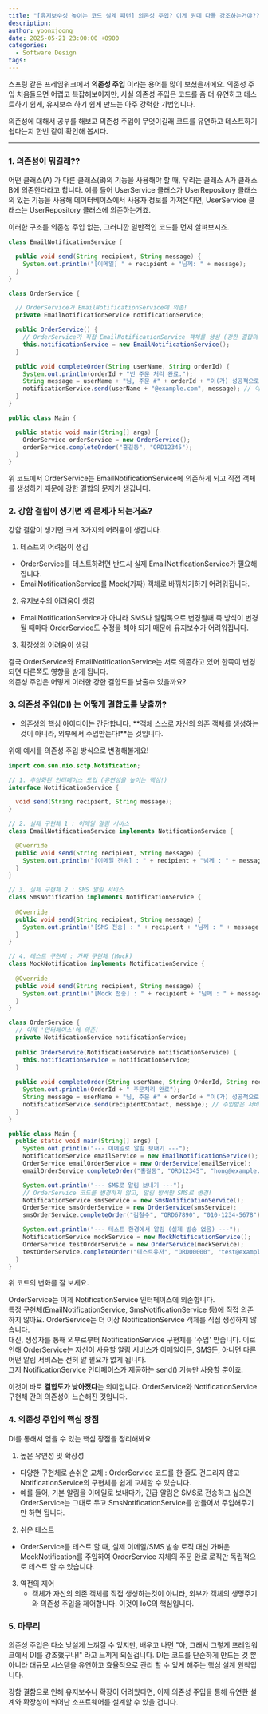 ```yaml
---
title: "[유지보수성 높이는 코드 설계 패턴] 의존성 주입? 이게 뭔데 다들 강조하는거야??"
description:
author: yoonxjoong
date: 2025-05-21 23:00:00 +0900
categories:
  - Software Design
tags:
---
```


스프링 같은 프레임워크에서 **의존성 주입** 이라는 용어를 많이 보셨을꺼에요. 의존성 주입 처음들으면 어렵고 복잡해보이지만,
사실 의존성 주입은 코드를 좀 더 유연하고 테스트하기 쉽게, 유지보수 하기 쉽게 만드는 아주 강력한 기법입니다.

의존성에 대해서 공부를 해보고 의존성 주입이 무엇이길래 코드를 유연하고 테스트하기 쉽다는지 한번 같이 확인해 봅시다.

---

### 1. 의존성이 뭐길래??

어떤 클래스(A) 가 다른 클래스(B)의 기능을 사용해야 할 때, 우리는 클래스 A가 클래스 B에 의존한다라고 합니다.
예를 들어 UserService 클래스가 UserRepository 클래스의 있는 기능을 사용해 데이터베이스에서 사용자 정보를 가져온다면,
UserService 클래스는 UserRepository 클래스에 의존하는거죠.

이러한 구조를 의존성 주입 없는, 그러니깐 일반적인 코드를 먼저 살펴보시죠.

```java
class EmailNotificationService {

  public void send(String recipient, String message) {
    System.out.println("[이메일] " + recipient + "님께: " + message);
  }
}

class OrderService {

  // OrderService가 EmailNotificationService에 의존!
  private EmailNotificationService notificationService;

  public OrderService() {
    // OrderService가 직접 EmailNotificationService 객체를 생성 (강한 결합의 원인!)
    this.notificationService = new EmailNotificationService();
  }

  public void completeOrder(String userName, String orderId) {
    System.out.println(orderId + "번 주문 처리 완료.");
    String message = userName + "님, 주문 #" + orderId + "이(가) 성공적으로 완료되었습니다.";
    notificationService.send(userName + "@example.com", message); // 이메일로만 알림!
  }
}

public class Main {

  public static void main(String[] args) {
    OrderService orderService = new OrderService();
    orderService.completeOrder("홍길동", "ORD12345");
  }
}
```

위 코드에서 OrderService는 EmailNotificationService에 의존하게 되고 직접 객체를 생성하기 때문에 강한 결합의 문제가 생깁니다.

### 2. 강함 결합이 생기면 왜 문제가 되는거죠?

강함 결함이 생기면 크게 3가지의 어려움이 생깁니다.

1. 테스트의 어려움이 생김
  - OrderService를 테스트하려면 반드시 실제 EmailNotificationService가 필요해집니다.
  - EmailNotificationService를 Mock(가짜) 객체로 바꿔치기하기 어려워집니다.
2. 유지보수의 어려움이 생김
  - EmailNotificationService가 아니라 SMS나 알림톡으로 변경될때 즉 방식이 변경될 때마다 OrderService도 수정을 해야 되기 때문에 유지보수가
    어려워집니다.
3. 확장성의 어려움이 생김

결국 OrderService와 EmailNotificationService는 서로 의존하고 있어 한쪽이 변경되면 다른쪽도 영향을 받게 됩니다.  
의존성 주입은 어떻게 이러한 강한 결합도를 낮출수 있을까요?

### 3. 의존성 주입(DI) 는 어떻게 결합도를 낮출까?

- 의존성의 핵심 아이디어는 간단합니다. **객체 스스로 자신의 의존 객체를 생성하는것이 아니라, 외부에서 주입받는다!**는 것입니다.

위에 예시를 의존성 주입 방식으로 변경해볼게요!

```java
import com.sun.nio.sctp.Notification;

// 1. 추상화된 인터페이스 도입 (유연성을 높이는 핵심!)
interface NotificationService {

  void send(String recipient, String message);
}

// 2. 실제 구현체 1 : 이메일 알림 서비스
class EmailNotificationService implements NotificationService {

  @Override
  public void send(String recipient, String message) {
    System.out.println("[이메일 전송] : " + recipient + "님께 : " + message);
  }
}

// 3. 실제 구현체 2 : SMS 알림 서비스
class SmsNotification implements NotificationService {
  
  @Override
  public void send(String recipient, String message) {
    System.out.println("[SMS 전송] : " + recipient + "님께 : " + message);
  }
}

// 4. 테스트 구현체 : 가짜 구현체 (Mock) 
class MockNotification implements NotificationService {
  
  @Override
  public void send(String recipient, String message) {
    System.out.println("[Mock 전송] : " + recipient + "님께 : " + message);
  }
}

class OrderService {
  // 이제 '인터페이스'에 의존!
  private NotificationService notificationService;
  
  public OrderService(NotificationService notificationService) {
    this.notificationService = notificationService;
  }
  
  public void completeOrder(String userName, String OrderId, String recipientContact) {
    System.out.println(OrderId + " 주문처리 완료");
    String message = userName + "님, 주문 #" + orderId + "이(가) 성공적으로 완료되었습니다.";
    notificationService.send(recipientContact, message); // 주입받은 서비스로 알림 발송!
  }
}

public class Main {
  public static void main(String[] args) {
    System.out.println("--- 이메일로 알림 보내기 ---");
    NotificationService emailService = new EmailNotificationService();
    OrderService emailOrderService = new OrderService(emailService);
    emailOrderService.completeOrder("홍길동", "ORD12345", "hong@example.com");

    System.out.println("--- SMS로 알림 보내기 ---");
    // OrderService 코드를 변경하지 않고, 알림 방식만 SMS로 변경!
    NotificationService smsService = new SmsNotificationService();
    OrderService smsOrderService = new OrderService(smsService);
    smsOrderService.completeOrder("김철수", "ORD67890", "010-1234-5678");

    System.out.println("--- 테스트 환경에서 알림 (실제 발송 없음) ---");
    NotificationService mockService = new MockNotificationService();
    OrderService testOrderService = new OrderService(mockService);
    testOrderService.completeOrder("테스트유저", "ORD00000", "test@example.com");
  }
}
```
위 코드의 변화를 잘 보세요.

OrderService는 이제 NotificationService 인터페이스에 의존합니다.  
특정 구현체(EmailNotificationService, SmsNotificationService 등)에 직접 의존하지 않아요.
OrderService는 더 이상 NotificationService 객체를 직접 생성하지 않습니다.  
대신, 생성자를 통해 외부로부터 NotificationService 구현체를 '주입' 받습니다.
이로 인해 OrderService는 자신이 사용할 알림 서비스가 이메일이든, SMS든, 아니면 다른 어떤 알림 서비스든 전혀 알 필요가 없게 됩니다.  
그저 NotificationService 인터페이스가 제공하는 send() 기능만 사용할 뿐이죠.

이것이 바로 **결합도가 낮아졌다**는 의미입니다. OrderService와 NotificationService 구현체 간의 의존성이 느슨해진 것입니다.

### 4. 의존성 주입의 핵심 장점
DI를 통해서 얻을 수 있는 핵심 장점을 정리해봐요
1. 높은 유연성 및 확장성
  - 다양한 구현체로 손쉬운 교체 : OrderService 코드를 한 줄도 건드리지 않고 NotificationService의 구현체를 쉽게 교체할 수 있습니다.
  - 예를 들어, 기본 알림을 이메일로 보내다가, 긴급 알림은 SMS로 전송하고 싶으면 OrderService는 그대로 두고 SmsNotificationService를 만들어서 주입해주기만 하면 됩니다.

2. 쉬운 테스트
  - OrderService를 테스트 할 때, 실제 이메일/SMS 발송 로직 대신 가벼운 MockNotification를 주입하여 OrderService 자체의 주문 완료 로직만 독립적으로 테스트 할 수 있습니다.

3. 역전의 제어
   - 객체가 자신의 의존 객체를 직접 생성하는것이 아니라, 외부가 객체의 생명주기와 의존성 주입을 제어합니다. 이것이 IoC의 핵심입니다.

### 5. 마무리
의존성 주입은 다소 낮설게 느껴질 수 있지만, 배우고 나면 "아, 그래서 그렇게 프레임워크에서 DI를 강조했구나!" 라고 느끼게 되실겁니다.
DI는 코드를 단순하게 만드는 것 뿐 아니라 대규모 시스템을 유연하고 효율적으로 관리 할 수 있게 해주는 핵심 설계 원칙입니다.

강함 결함으로 인해 유지보수나 확장이 어려웠다면, 이제 의존성 주입을 통해 유연한 설계와 확장성이 띄어난 소프트웨어를 설계할 수 있을 겁니다.